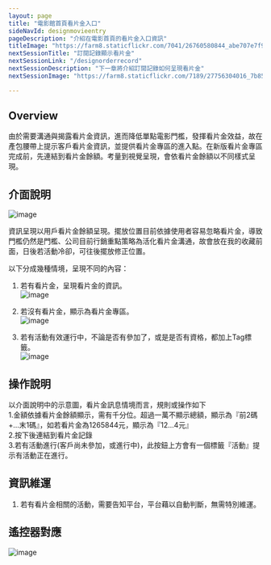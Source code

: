 ```yaml
---
layout: page
title: "電影館首頁看片金入口"
sideNavId: designmovieentry
pageDescription: "介紹在電影首頁的看片金入口資訊"
titleImage: "https://farm8.staticflickr.com/7041/26760580844_abe707e7f9_o.png"
nextSessionTitle: "訂閱記錄顯示看片金"
nextSessionLink: "/designorderrecord"
nextSessionDescription: "下一章將介紹訂閱記錄如何呈現看片金"
nextSessionImage: "https://farm8.staticflickr.com/7189/27756304016_7b850611ff_o.png"

---
```


<div id="Overview"></div>
                
## Overview

由於需要溝通與揭露看片金資訊，進而降低單點電影門檻，發揮看片金效益，故在產包腰帶上提示客戶看片金資訊，並提供看片金專區的進入點。在新版看片金專區完成前，先連結到看片金餘額。考量到視覺呈現，會依看片金餘額以不同樣式呈現。


<div id="介面說明"></div>
                
## 介面說明

![image](https://farm8.staticflickr.com/7434/27177375954_9eb0d94314_o.png)

資訊呈現以用戶看片金餘額呈現。擺放位置目前依據使用者容易忽略看片金，導致門檻仍然是門檻、公司目前行銷重點策略為活化看片金溝通，故會放在我的收藏前面，日後若活動冷卻，可往後擺放修正位置。

以下分成幾種情境，呈現不同的內容：


1) 若有看片金，呈現看片金的資訊。  
![image](https://farm8.staticflickr.com/7298/27182955763_24a2503d1d_o.png)

    
2) 若沒有看片金，顯示為看片金專區。  
![image](https://farm8.staticflickr.com/7455/27182962863_e6a75d8b9a_o.png)

3) 若有活動有效運行中，不論是否有參加了，或是是否有資格，都加上Tag標籤。  
![image](https://farm8.staticflickr.com/7278/27759688706_3ccc288645_o.png)
            
<div id="操作說明"></div>            
            
## 操作說明  
以介面說明中的示意圖，看片金訊息情境而言，規則或操作如下  
1.金額依據看片金餘額顯示，需有千分位。超過一萬不顯示總額，顯示為『前2碼+...末1碼』，如若看片金為1265844元，顯示為『12...4元』  
2.按下後連結到看片金記錄  
3.若有活動進行(客戶尚未參加，或進行中)，此按鈕上方會有一個標籤『活動』提示有活動正在進行。  

 
<div id="資訊維運"></div> 
           
## 資訊維運
1) 若有看片金相關的活動，需要告知平台，平台藉以自動判斷，無需特別維運。


<div id="遙控器對應"></div>            
            
## 遙控器對應

![image](https://farm8.staticflickr.com/7138/27792915261_2a1e9067fc_o.png)

